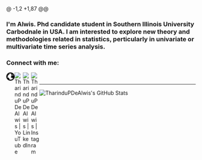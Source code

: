 @ -1,2 +1,87 @@
### I'm Alwis. Phd candidate student in Southern Illinois University Carbodnale in USA. I am interested to explore new theory and methodologies related in statistics, perticularly in univariate or multivariate time series analysis.  

### Connect with me:
[<img align="left" alt="TharinduPDeAlwis.com" width="22px" src="https://raw.githubusercontent.com/iconic/open-iconic/master/svg/globe.svg" />][website]
[<img align="left" alt="TharinduPDeAlwis | YouTube" width="22px" src="https://cdn.jsdelivr.net/npm/simple-icons@v3/icons/youtube.svg" />][youtube]
[<img align="left" alt="TharinduPDeAlwis | LinkedIn" width="22px" src="https://cdn.jsdelivr.net/npm/simple-icons@v3/icons/linkedin.svg" />][linkedin]
[<img align="left" alt="TharinduPDeAlwis | Instagram" width="22px" src="https://cdn.jsdelivr.net/npm/simple-icons@v3/icons/instagram.svg" />][instagram]
<br />
_______
 <img align="left" alt="TharinduPDeAlwis's GitHub Stats" src="https://github-readme-stats.vercel.app/api?username=TharinduPDeAlwis&show_icons=true&theme=radical" />

[website]: https://tharindupersonalinfo.blogspot.com/
[youtube]: https://www.youtube.com/channel/UCuG4h7i1d9T4M7kUVlQU4HA
[instagram]: https://instagram.com/TharinduPDeAlwis
[linkedin]: https://www.linkedin.com/in/t-priyan-de-alwis-321b7447/

